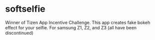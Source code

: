 # softselfie
Winner of Tizen App Incentive Challenge. This app creates fake bokeh effect for your selfie. For samsung Z1, Z2, and Z3 (all have been discontinued)
